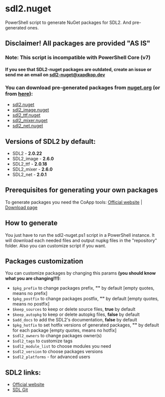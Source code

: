 # sdl2.nuget

PowerShell script to generate NuGet packages for SDL2. And pre-generated ones.

## **Disclaimer! All packages are provided "AS IS"**

### Note: This script is incompatible with PowerShell Core (v7)

#### If you see that SDL2-nuget packages are outdated, create an issue or send me an email on [sdl2-nuget@xapdkop.dev](mailto:sdl2-nuget@xapdkop.dev)

### You can download pre-generated packages from [nuget.org](https://nuget.org) (or from [here](https://github.com/xapdkop/sdl2-nuget/releases/)):

- [sdl2.nuget](https://www.nuget.org/packages/sdl2.nuget/)
- [sdl2_image.nuget](https://www.nuget.org/packages/sdl2_image.nuget/)
- [sdl2_ttf.nuget](https://www.nuget.org/packages/sdl2_ttf.nuget/)
- [sdl2_mixer.nuget](https://www.nuget.org/packages/sdl2_mixer.nuget/)
- [sdl2_net.nuget](https://www.nuget.org/packages/sdl2_net.nuget/)

## Versions of SDL2 by default:

- SDL2 - **2.0.22**
- SDL2_image - **2.6.0**
- SDL2_ttf - **2.0.18**
- SDL2_mixer - **2.6.0**
- SDL2_net - **2.0.1**

## Prerequisites for generating your own packages

To generate packages you need the CoApp tools: [Official website](http://coapp.org) | [Download page](http://coapp.org/pages/releases.html)

## How to generate

You just have to run the sdl2-nuget.ps1 script in a PowerShell instance.
It will download each needed files and output nupkg files in the "repository" folder.
Also you can customize script if you want.

## Packages customization

You can customize packages by changing this params **(you should know what you are changing!!!)**:

- `$pkg_prefix` to change packages prefix, **""** by default [empty quotes, means no prefix]
- `$pkg_postfix` to change packages postfix, **""** by default [empty quotes, means no postfix]
- `$keep_sources` to keep or delete source files, **true** by default
- `$keep_autopkg` to keep or delete autopkg files, **false** by default
- `$add_docs` to add the SDL2's documentation, **false** by default
- `$pkg_hotfix` to set hotfix versions of generated packages, **""** by default for each package [empty quotes, means no hotfix]
- `$sdl2_owners` to change packages owner(s)
- `$sdl2_tags` to customize tags
- `$sdl2_module_list` to choose modules you need
- `$sdl2_version` to choose packages versions
- `$sdl2_platforms` - for advanced users

## SDL2 links:

- [Official website](https://www.libsdl.org)
- [SDL Git](https://github.com/orgs/libsdl-org)
